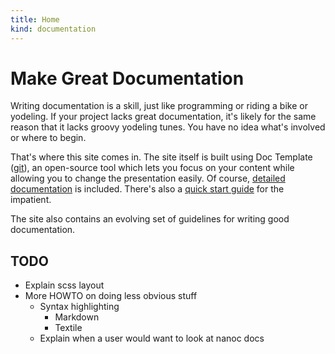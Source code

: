 ```yaml
--- 
title: Home
kind: documentation
---
```


# Make Great Documentation

Writing documentation is a skill, just like programming or riding a
bike or yodeling. If your project lacks great documentation, it's
likely for the same reason that it lacks groovy yodeling tunes. You
have no idea what's involved or where to begin.

That's where this site comes in. The site itself is built using
Doc Template ([git](https://github.com/flyingmachine/doctemplate)), an
open-source tool which lets you focus on your content while allowing
you to change the presentation easily. Of course,
[detailed documentation](docdocs) is included. There's also a
[quick start guide](quickstart) for the impatient.

The site also contains an evolving set of guidelines for writing good
documentation.

## TODO

* Explain scss layout
* More HOWTO on doing less obvious stuff
    * Syntax highlighting
        * Markdown
        * Textile
    * Explain when a user would want to look at nanoc docs
